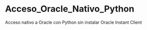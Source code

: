 # Acceso_Oracle_Nativo_Python
 Acceso nativo a Oracle con Python sin instalar Oracle Instant Client

